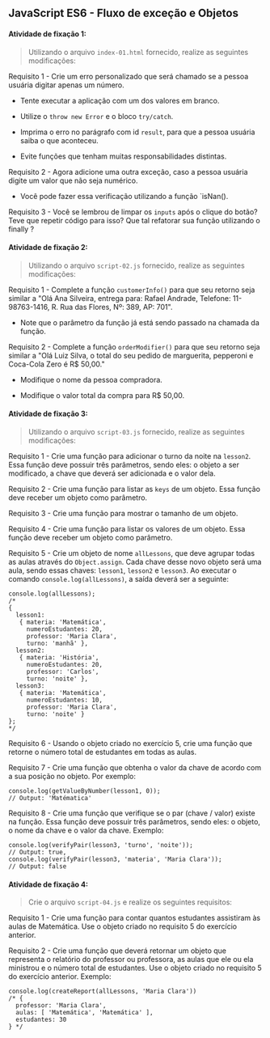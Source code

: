 ## JavaScript ES6 - Fluxo de exceção e Objetos

####  Atividade de fixação 1:
> Utilizando o arquivo `index-01.html` fornecido, realize as seguintes modificações:

Requisito 1 - Crie um erro personalizado que será chamado se a pessoa usuária digitar apenas um número.

* Tente executar a aplicação com um dos valores em branco.

* Utilize o `throw new Error` e o bloco `try/catch`.

* Imprima o erro no parágrafo com id `result`, para que a pessoa usuária saiba o que aconteceu.

* Evite funções que tenham muitas responsabilidades distintas.

Requisito 2 - Agora adicione uma outra exceção, caso a pessoa usuária digite um valor que não seja numérico.

* Você pode fazer essa verificação utilizando a função `isNan().

Requisito 3 - Você se lembrou de limpar os `inputs` após o clique do botão? Teve que repetir código para isso? Que tal refatorar sua função utilizando o finally ?


####  Atividade de fixação 2:
> Utilizando o arquivo `script-02.js` fornecido, realize as seguintes modificações:

Requisito 1 - Complete a função `customerInfo()` para que seu retorno seja similar a "Olá Ana Silveira, entrega para: Rafael Andrade, Telefone: 11-98763-1416, R. Rua das Flores, Nº: 389, AP: 701".

* Note que o parâmetro da função já está sendo passado na chamada da função.

Requisito 2 - Complete a função `orderModifier()` para que seu retorno seja similar a "Olá Luiz Silva, o total do seu pedido de marguerita, pepperoni e Coca-Cola Zero é R$ 50,00."

* Modifique o nome da pessoa compradora.

* Modifique o valor total da compra para R$ 50,00.

####  Atividade de fixação 3:
> Utilizando o arquivo `script-03.js` fornecido, realize as seguintes modificações:

Requisito 1 - Crie uma função para adicionar o turno da noite na `lesson2`. Essa função deve possuir três parâmetros, sendo eles: o objeto a ser modificado, a chave que deverá ser adicionada e o valor dela.

Requisito 2 - Crie uma função para listar as `keys` de um objeto. Essa função deve receber um objeto como parâmetro.

Requisito 3 - Crie uma função para mostrar o tamanho de um objeto.

Requisito 4 - Crie uma função para listar os valores de um objeto. Essa função deve receber um objeto como parâmetro.

Requisito 5 - Crie um objeto de nome `allLessons`, que deve agrupar todas as aulas através do `Object.assign`. Cada chave desse novo objeto será uma aula, sendo essas chaves: `lesson1`, `lesson2` e `lesson3`. Ao executar o comando `console.log(allLessons)`, a saída deverá ser a seguinte:

```
console.log(allLessons);
/*
{
  lesson1:
   { materia: 'Matemática',
     numeroEstudantes: 20,
     professor: 'Maria Clara',
     turno: 'manhã' },
  lesson2:
   { materia: 'História',
     numeroEstudantes: 20,
     professor: 'Carlos',
     turno: 'noite' },
  lesson3:
   { materia: 'Matemática',
     numeroEstudantes: 10,
     professor: 'Maria Clara',
     turno: 'noite' }
};
*/
```

Requisito 6 - Usando o objeto criado no exercício 5, crie uma função que retorne o número total de estudantes em todas as aulas.

Requisito 7 - Crie uma função que obtenha o valor da chave de acordo com a sua posição no objeto. Por exemplo:

```
console.log(getValueByNumber(lesson1, 0));
// Output: 'Matématica'
```

Requisito 8 - Crie uma função que verifique se o par (chave / valor) existe na função. Essa função deve possuir três parâmetros, sendo eles: o objeto, o nome da chave e o valor da chave. Exemplo:

```
console.log(verifyPair(lesson3, 'turno', 'noite'));
// Output: true,
console.log(verifyPair(lesson3, 'materia', 'Maria Clara'));
// Output: false
```

####  Atividade de fixação 4:
> Crie o arquivo `script-04.js` e realize os seguintes requisitos:

Requisito 1 - Crie uma função para contar quantos estudantes assistiram às aulas de Matemática. Use o objeto criado no requisito 5 do exercício anterior.

Requisito 2 - Crie uma função que deverá retornar um objeto que representa o relatório do professor ou professora, as aulas que ele ou ela ministrou e o número total de estudantes. Use o objeto criado no requisito 5 do exercício anterior. Exemplo:

```
console.log(createReport(allLessons, 'Maria Clara'))
/* {
  professor: 'Maria Clara',
  aulas: [ 'Matemática', 'Matemática' ],
  estudantes: 30
} */
```

